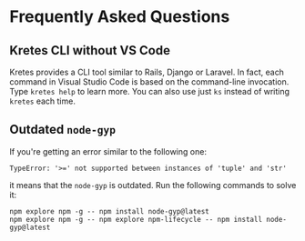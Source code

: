 # Frequently Asked Questions

## Kretes CLI without VS Code

Kretes provides a CLI tool similar to Rails, Django or Laravel. In fact, each command in Visual Studio Code is based
on the command-line invocation. Type `kretes help` to learn more. You can also use just `ks` instead of writing `kretes`
each time.

## Outdated `node-gyp`

If you're getting an error similar to the following one:

```
TypeError: '>=' not supported between instances of 'tuple' and 'str'
```

it means that the `node-gyp` is outdated. Run the following commands to solve it:

```
npm explore npm -g -- npm install node-gyp@latest
npm explore npm -g -- npm explore npm-lifecycle -- npm install node-gyp@latest
```
